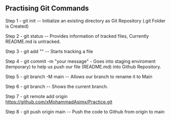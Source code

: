 ## Practising Git Commands

Step 1 - git init -- Initialize an existing directory as Git Repository (.git Folder is Created)

Step 2 - git status -- Provides information of tracked files, Currently README.md is untracked. 

Step 3 - git add "<file>" -- Starts tracking a file

Step 4 - git commit -m "your message" - Goes into staging enviroment (temporary) to help us push our file (README.md) into Github Repository.
 
Step 5 - git branch -M main -- Allows our branch to rename it to Main

Step 6 - git branch -- Shows the current branch.

Step 7 - git remote add origin https://github.com/xMohammadAsimx/Practice.git

Step 8 - git push origin main -- Push the code to Github from origin to main